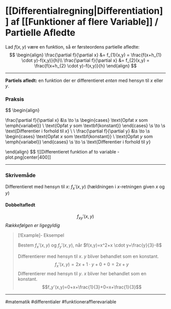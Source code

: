 # [[Differentialregning|Differentiation]] af [[Funktioner af flere Variable]] / Partielle Afledte
Lad $f(x,y)$ være en funktion, så er  førsteordens partielle afledte:
$$
\begin{align}
\frac{\partial f}{\partial x} &= f_{1}(x,y) = \frac{f(x+h_{1} \cdot  y)-f(x,y)}{h}\\
\frac{\partial f}{\partial x} &= f_{2}(x,y) = \frac{f(x+h_{2} \cdot  y)-f(x,y)}{h}
\end{align}
$$

---



**Partiels afledt:** en funktion der er differentieret *enten* med hensyn til $x$ eller $y$.

### Praksis
$$
\begin{align}

\frac{\partial f}{\partial x} &\s \to \s
\begin{cases}
\text{Opfat $x$ som \emph{variabel}} \\
\text{Opfat $y$ som \textbf{konstant}}
\end{cases} \s \to \s \text{Differentier i forhold til $x$}
\\ \\
\frac{\partial f}{\partial y} &\s \to \s
\begin{cases}
\text{Opfat $x$ som \textbf{konstant}} \\
\text{Opfat $y$ som   \emph{variabel}}
\end{cases} \s \to \s \text{Differentier i forhold til $y$}

\end{align}
$$
![[Differentieret funktion af to variable - plot.png|center|400]]

---

### Skrivemåde
Differentieret med hensyn til $x$: $f_x'(x,y)$ (hældningen i $x$-retningen given $x$ og $y$)


#### Dobbeltafledt
$$f_{xy}'(x,y)$$
*Rækkefølgen er ligegyldig*



>[!Example]- Eksempel
>
>Bestem $f_x'(x,y)$ og $f_y'(x,y)$, når $f(x,y)=x^2+x \cdot y+\frac{y}{3}-8$ 
>
>Differentierer med hensyn til $x$. $y$ bliver behandlet som en konstant.
>$$f_x'(x,y)=2x+1 \cdot y+ 0 + 0 = 2x+y$$
>Differentierer med hensyn til $y$. $x$ bliver her behandlet som en konstant.
>$$f_y'(x,y)=0+x+\frac{1}{3}+0=x+\frac{1}{3}$$
>
>

---
#matematik #differentialer #funktionerafflerevariable